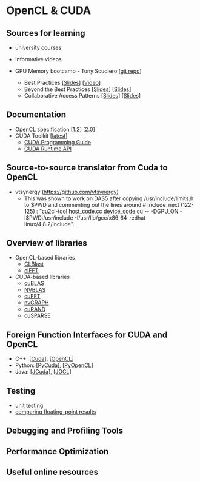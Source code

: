 # OpenCL & CUDA


## Sources for learning
 * university courses
 * informative videos

 * GPU Memory bootcamp - Tony Scudiero [[git repo](https://github.com/tscudiero/MemBootcamp)]
   * Best Practices [[Slides](https://github.com/tscudiero/MemBootcamp/blob/master/Slides/S5353_Scudiero_Bootcamp1.pdf)] [[Video](http://on-demand.gputechconf.com/gtc/2015/video/S5353.html)]
   * Beyond the Best Practices [[Slides](https://github.com/tscudiero/MemBootcamp/blob/master/Slides/S5376-Scudiero_Bootcamp2.pdf)] [[Slides](http://on-demand.gputechconf.com/gtc/2015/video/S5376.html)]
   * Collaborative Access Patterns [[Slides](https://github.com/tscudiero/MemBootcamp/blob/master/Slides/S6181-Scudiero_Bootcamp3.pdf)] [[Slides](http://on-demand.gputechconf.com/gtc/2016/video/s6181-tony-scudiero-bootcamp-3.mp4)]

## Documentation

* OpenCL specification [[1.2](https://www.khronos.org/registry/cl/sdk/1.2/docs/man/xhtml/)] [[2.0](https://www.khronos.org/registry/cl/sdk/2.0/docs/man/xhtml/)]
* CUDA Toolkit [[latest](http://docs.nvidia.com/cuda/index.html)]
   * [CUDA Programming Guide](http://docs.nvidia.com/cuda/cuda-c-programming-guide/index.html)
   * [CUDA Runtime API](http://docs.nvidia.com/cuda/cuda-runtime-api/index.html)
   
## Source-to-source translator from Cuda to OpenCL

* vtsynergy (https://github.com/vtsynergy)
   * This was shown to work on DAS5 after copying /usr/include/limits.h to $PWD and commenting out the lines around # include_next (122-125) :    
   "cu2cl-tool host_code.cc device_code.cu  -- -DGPU_ON -I$PWD:/usr/include -I/usr/lib/gcc/x86_64-redhat-linux/4.8.2/include".
   
## Overview of libraries
* OpenCL-based libraries
  * [CLBlast](https://github.com/CNugteren/CLBlast)
  * [clFFT](https://github.com/clMathLibraries/clFFT)
* CUDA-based libraries
  * [cuBLAS](http://docs.nvidia.com/cuda/cublas/index.html)
  * [NVBLAS](http://docs.nvidia.com/cuda/nvblas/index.html)
  * [cuFFT](http://docs.nvidia.com/cuda/cufft/index.html)
  * [nvGRAPH](http://docs.nvidia.com/cuda/nvgraph/index.html)
  * [cuRAND](http://docs.nvidia.com/cuda/curand/index.html)
  * [cuSPARSE](http://docs.nvidia.com/cuda/cusparse/index.html)


## Foreign Function Interfaces for CUDA and OpenCL

 * C++: [[Cuda](https://github.com/eyalroz/cuda-api-wrappers/)], [[OpenCL](https://github.com/KhronosGroup/OpenCL-CLHPP)]
 * Python: [[PyCuda](https://mathema.tician.de/software/pycuda/)], [[PyOpenCL](https://mathema.tician.de/software/pycuda/)]
 * Java: [[JCuda](http://www.jcuda.org/)], [[JOCL](http://www.jocl.org/)]


## Testing
 * unit testing
 * [comparing floating-point results](http://docs.nvidia.com/cuda/floating-point/index.html)


## Debugging and Profiling Tools


## Performance Optimization




## Useful online resources


